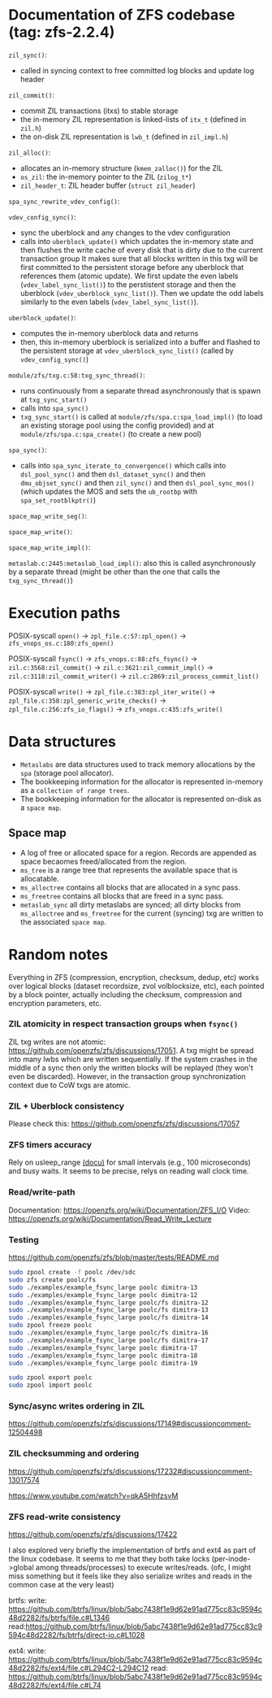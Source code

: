 # Documentation of ZFS codebase (tag: zfs-2.2.4)

`zil_sync()`:
-  called in syncing context to free committed log blocks and update log header

`zil_commit()`:
 -  commit ZIL transactions (itxs) to stable storage
 -  the in-memory ZIL representation is linked-lists of `itx_t` (defined in `zil.h`)
 -  the on-disk ZIL representation is `lwb_t` (defined in `zil_impl.h`)

`zil_alloc()`:
 -  allocates an in-memory structure (`kmem_zalloc()`) for the ZIL
 -  `os_zil`: the in-memory pointer to the ZIL (`zilog_t*`)
 -  `zil_header_t`: ZIL header buffer (`struct zil_header`)

`spa_sync_rewrite_vdev_config()`:

`vdev_config_sync()`:
 - sync the uberblock and any changes to the vdev configuration
 - calls into `uberblock_update()` which updates the in-memory state and then
   flushes the write cache of every disk that is dirty due to the current transaction group
   It makes sure that all blocks written in this txg will be first committed to the persistent storage
   before any uberblock that references them (atomic update). We first update the even labels (`vdev_label_sync_list()`) to the
   perstistent storage and then the uberblock (`vdev_uberblock_sync_list()`). Then we update the odd labels similarly to the even
   labels (`vdev_label_sync_list()`).

`uberblock_update()`: 
 - computes the in-memory uberblock data and returns
 - then, this in-memory uberblock is serialized into a buffer and flashed to the persistent storage at `vdev_uberblock_sync_list()`  (called by `vdev_config_sync()`)

`module/zfs/txg.c:58:txg_sync_thread()`: 
  -  runs continuously from a separate thread asynchronously that is spawn at `txg_sync_start()`
  -  calls into `spa_sync()`
  -  `txg_sync_start()` is called at `module/zfs/spa.c:spa_load_impl()` (to load an existing storage pool using the config provided) and at `module/zfs/spa.c:spa_create()` (to create a new pool)

`spa_sync()`:
  - calls into `spa_sync_iterate_to_convergence()` which calls into `dsl_pool_sync()` and then `dsl_dataset_sync()` and then `dmu_objset_sync()` and then `zil_sync()` and then `dsl_pool_sync_mos()` (which updates the MOS and sets the `ub_rootbp` with `spa_set_rootblkptr()`)

`space_map_write_seg()`:

`space_map_write()`:

`space_map_write_impl()`:

`metaslab.c:2445:metaslab_load_impl()`: also this is called asynchronously by a separate thread (might be other than the one that calls the `txg_sync_thread()`)


# Execution paths

POSIX-syscall `open()` &#8594; `zpl_file.c:57:zpl_open()` &#8594; `zfs_vnops_os.c:180:zfs_open()`

POSIX-syscall `fsync()` &#8594; `zfs_vnops.c:88:zfs_fsync()` &#8594; `zil.c:3568:zil_commit()` &#8594; `zil.c:3621:zil_commit_impl()` &#8594; `zil.c:3118:zil_commit_writer()` &#8594; `zil.c:2869:zil_process_commit_list()`

POSIX-syscall `write()` &#8594; `zpl_file.c:383:zpl_iter_write()` &#8594; `zpl_file.c:358:zpl_generic_write_checks()` &#8594; `zpl_file.c:256:zfs_io_flags()`  &#8594; `zfs_vnops.c:435:zfs_write()` 


# Data structures

- `Metaslabs` are data structures used to track memory allocations by the `spa` (storage pool allocator).
-  The bookkeeping information for the allocator is represented in-memory as a ```collection of range trees```.
-  The bookkeeping information for the allocator is represented on-disk as a ```space map```.

## Space map

-  A log of free or allocated space for a region. Records are appended as space becaomes freed/allocated from the region.
-  `ms_tree` is a range tree that represents the available space that is allocatable.
-  `ms_alloctree` contains all blocks that are allocated in a sync pass.
-  `ms_freetree` contains all blocks that are freed in a sync pass.
-  `metaslab_sync` all dirty metaslabs are synced; all dirty blocks from `ms_alloctree` and `ms_freetree` for the current (syncing) txg are written to the associated `space map`.


# Random notes

Everything in ZFS (compression, encryption, checksum, dedup, etc) works over logical blocks (dataset recordsize, zvol volblocksize, etc), each pointed by a block pointer, actually including the checksum, compression and encryption parameters, etc.


### ZIL atomicity in respect transaction groups when `fsync()`

ZIL txg writes are not atomic: https://github.com/openzfs/zfs/discussions/17051. A txg might be spread into many lwbs which are written sequentially. If the system crashes in the middle of a sync then only the written blocks will be replayed (they won't even be discarded). However, in the transaction group synchronization context due to CoW txgs are atomic.

### ZIL + Uberblock consistency 

Please check this: https://github.com/openzfs/zfs/discussions/17057

### ZFS timers accuracy

Rely on usleep_range [(docu)](https://www.kernel.org/doc/Documentation/timers/timers-howto.txt) for small intervals (e.g., 100 microseconds) and busy waits. It seems to be precise, relys on reading wall clock time.

### Read/write-path 

Documentation: https://openzfs.org/wiki/Documentation/ZFS_I/O
Video: https://openzfs.org/wiki/Documentation/Read_Write_Lecture

### Testing

https://github.com/openzfs/zfs/blob/master/tests/README.md

```sh
sudo zpool create -f poolc /dev/sdc
sudo zfs create poolc/fs
sudo ./examples/example_fsync_large poolc dimitra-13
sudo ./examples/example_fsync_large poolc dimitra-12
sudo ./examples/example_fsync_large poolc/fs dimitra-12
sudo ./examples/example_fsync_large poolc/fs dimitra-13
sudo ./examples/example_fsync_large poolc/fs dimitra-14
sudo zpool freeze poolc
sudo ./examples/example_fsync_large poolc/fs dimitra-16
sudo ./examples/example_fsync_large poolc/fs dimitra-17
sudo ./examples/example_fsync_large poolc dimitra-17
sudo ./examples/example_fsync_large poolc dimitra-18
sudo ./examples/example_fsync_large poolc dimitra-19

sudo zpool export poolc
sudo zpool import poolc
```

### Sync/async writes ordering in ZIL
https://github.com/openzfs/zfs/discussions/17149#discussioncomment-12504498

### ZIL checksumming and ordering
https://github.com/openzfs/zfs/discussions/17232#discussioncomment-13017574

https://www.youtube.com/watch?v=qkA5HhfzsvM


### ZFS read-write consistency

https://github.com/openzfs/zfs/discussions/17422

I also explored very briefly the implementation of brtfs and ext4 as part of the linux codebase. It seems to me that they both take locks (per-inode->global among threads/processes) to execute writes/reads. (ofc, I might miss something but it feels like they also serialize writes and reads in the common case at the very least)
 
brtfs:
write: https://github.com/btrfs/linux/blob/5abc7438f1e9d62e91ad775cc83c9594c48d2282/fs/btrfs/file.c#L1346
read:https://github.com/btrfs/linux/blob/5abc7438f1e9d62e91ad775cc83c9594c48d2282/fs/btrfs/direct-io.c#L1028
 
ext4:
write: https://github.com/btrfs/linux/blob/5abc7438f1e9d62e91ad775cc83c9594c48d2282/fs/ext4/file.c#L294C2-L294C12
read: https://github.com/btrfs/linux/blob/5abc7438f1e9d62e91ad775cc83c9594c48d2282/fs/ext4/file.c#L74
